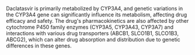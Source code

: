 Daclatasvir is primarily metabolized by CYP3A4, and genetic variations in the CYP3A4 gene can significantly influence its metabolism, affecting drug efficacy and safety. The drug's pharmacokinetics are also affected by other cytochrome P450 family enzymes (CYP3A5, CYP3A43, CYP3A7) and interactions with various drug transporters (ABCB1, SLCO1B1, SLCO1B3, ABCG2), which can alter drug absorption and distribution due to genetic differences in these genes.